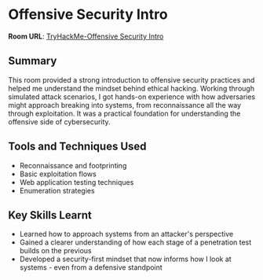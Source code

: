 # Offensive Security Intro

**Room URL**: [TryHackMe-Offensive Security Intro](https://tryhackme.com/room/offensivesecurityintro)

## Summary
This room provided a strong introduction to offensive security practices and helped me understand the mindset behind ethical hacking. Working through simulated attack scenarios, I got hands-on experience with how adversaries might approach breaking into systems, from reconnaissance all the way through exploitation. It was a practical foundation for understanding the offensive side of cybersecurity.

## Tools and Techniques Used
- Reconnaissance and footprinting
- Basic exploitation flows
- Web application testing techniques
- Enumeration strategies

## Key Skills Learnt
- Learned how to approach systems from an attacker's perspective
- Gained a clearer understanding of how each stage of a penetration test builds on the previous
- Developed a security-first mindset that now informs how I look at systems - even from a defensive standpoint
